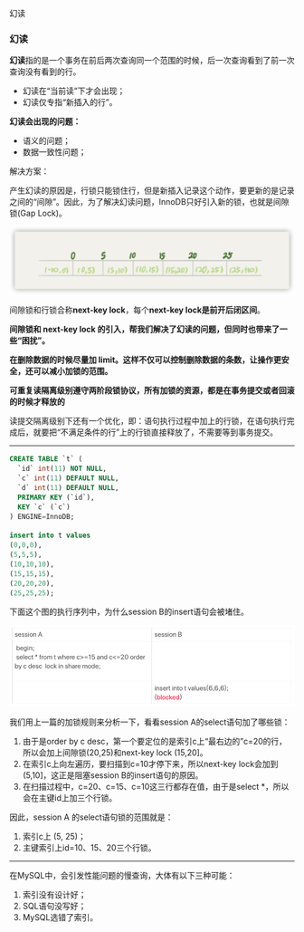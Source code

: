 幻读

### 幻读

**幻读**指的是一个事务在前后两次查询同一个范围的时候，后一次查询看到了前一次查询没有看到的行。

- 幻读在“当前读”下才会出现；
- 幻读仅专指“新插入的行”。

**幻读会出现的问题：**

- 语义的问题；
- 数据一致性问题；



解决方案：

产生幻读的原因是，行锁只能锁住行，但是新插入记录这个动作，要更新的是记录之间的“间隙”。因此，为了解决幻读问题，InnoDB只好引入新的锁，也就是间隙锁(Gap Lock)。

![image-20210429161932136](assets/image-20210429161932136.png)



间隙锁和行锁合称**next-key lock**，每个**next-key lock是前开后闭区间**。

**间隙锁和 next-key lock 的引入，帮我们解决了幻读的问题，但同时也带来了一些“困扰”。**





**在删除数据的时候尽量加 limit。这样不仅可以控制删除数据的条数，让操作更安全，还可以减小加锁的范围。**

**可重复读隔离级别遵守两阶段锁协议，所有加锁的资源，都是在事务提交或者回滚的时候才释放的**

读提交隔离级别下还有一个优化，即：语句执行过程中加上的行锁，在语句执行完成后，就要把“不满足条件的行”上的行锁直接释放了，不需要等到事务提交。

---



```sql
CREATE TABLE `t` (
  `id` int(11) NOT NULL,
  `c` int(11) DEFAULT NULL,
  `d` int(11) DEFAULT NULL,
  PRIMARY KEY (`id`),
  KEY `c` (`c`)
) ENGINE=InnoDB;

insert into t values
(0,0,0),
(5,5,5),
(10,10,10),
(15,15,15),
(20,20,20),
(25,25,25);
```



下面这个图的执行序列中，为什么session B的insert语句会被堵住。

![img](assets/3a7578e104612a188a2d574eaa3bd81e.png)

我们用上一篇的加锁规则来分析一下，看看session A的select语句加了哪些锁：

1. 由于是order by c desc，第一个要定位的是索引c上“最右边的”c=20的行，所以会加上间隙锁(20,25)和next-key lock (15,20]。
2. 在索引c上向左遍历，要扫描到c=10才停下来，所以next-key lock会加到(5,10]，这正是阻塞session B的insert语句的原因。
3. 在扫描过程中，c=20、c=15、c=10这三行都存在值，由于是select *，所以会在主键id上加三个行锁。

因此，session A 的select语句锁的范围就是：

1. 索引c上 (5, 25)；
2. 主键索引上id=10、15、20三个行锁。

---

在MySQL中，会引发性能问题的慢查询，大体有以下三种可能：

1. 索引没有设计好；
2. SQL语句没写好；
3. MySQL选错了索引。